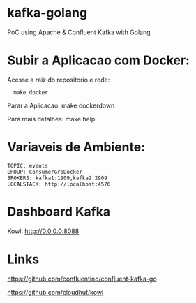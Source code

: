 # kafka-golang
PoC using Apache & Confluent Kafka with Golang

# Subir a Aplicacao com Docker:
  Acesse a raiz do repositorio e rode: 
  
```  
  make docker  
```

  Parar a Aplicacao: make dockerdown  

  Para mais detalhes: make help

# Variaveis de Ambiente:
  
```  
TOPIC: events
GROUP: ConsumerGrpDocker
BROKERS: kafka1:1909,kafka2:2909
LOCALSTACK: http://localhost:4576 
```
# Dashboard Kafka 

Kowl: http://0.0.0.0:8088


# Links

https://github.com/confluentinc/confluent-kafka-go

https://github.com/cloudhut/kowl
